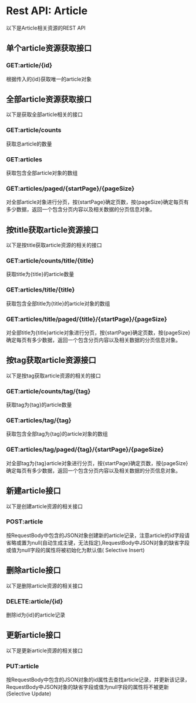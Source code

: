 # Rest API: Article

以下是Article相关资源的REST API

## 单个article资源获取接口

### GET:article/{id}

根据传入的{id}获取唯一的article对象

## 全部article资源获取接口

以下是获取全部article相关的接口

### GET:article/counts

获取总article的数量

### GET:articles

获取包含全部article对象的数组

### GET:articles/paged/{startPage}/{pageSize}

对全部article对象进行分页，按{startPage}确定页数，按{pageSize}确定每页有多少数据，返回一个包含分页内容以及相关数据的分页信息对象。

## 按title获取article资源接口

以下是按title获取article资源的相关的接口

### GET:article/counts/title/{title}

获取title为{title}的article数量

### GET:articles/title/{title}

获取包含全部title为{title}的article对象的数组

### GET:articles/title/paged/{title}/{startPage}/{pageSize}

对全部title为{title}article对象进行分页，按{startPage}确定页数，按{pageSize}确定每页有多少数据，返回一个包含分页内容以及相关数据的分页信息对象。

## 按tag获取article资源接口

以下是按tag获取article资源的相关的接口

### GET:article/counts/tag/{tag}

获取tag为{tag}的article数量

### GET:articles/tag/{tag}

获取包含全部tag为{tag}的article对象的数组

### GET:articles/tag/paged/{tag}/{startPage}/{pageSize}

对全部tag为{tag}article对象进行分页，按{startPage}确定页数，按{pageSize}确定每页有多少数据，返回一个包含分页内容以及相关数据的分页信息对象。

## 新建article接口

以下是创建article资源的相关接口

### POST:article

按RequestBody中包含的JSON对象创建新的article记录，注意article的id字段请省略或置为null(自动生成主键，无法指定),RequestBody中JSON对象的缺省字段或值为null字段的属性将被初始化为默认值(
Selective Insert)

## 删除article接口

以下是删除article资源的相关接口

### DELETE:article/{id}

删除id为{id}的article记录

## 更新article接口

以下是更新article资源的相关接口

### PUT:article

按RequestBody中包含的JSON对象的id属性去查找article记录，并更新该记录，RequestBody中JSON对象的缺省字段或值为null字段的属性将不被更新(Selective Update)
